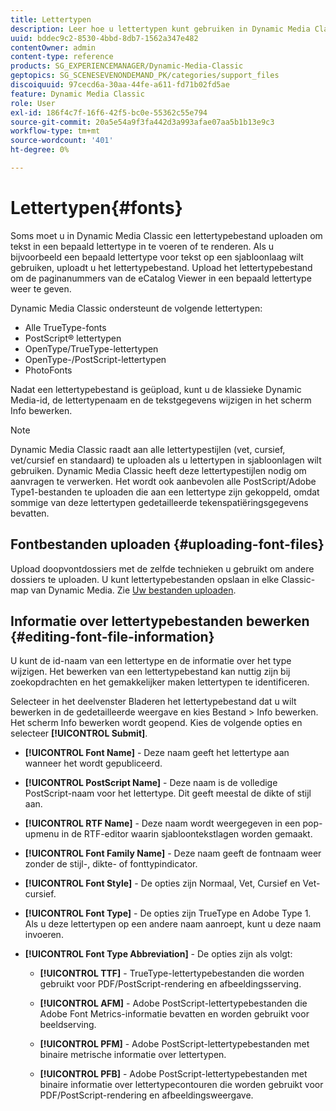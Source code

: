 ```yaml
---
title: Lettertypen
description: Leer hoe u lettertypen kunt gebruiken in Dynamic Media Classic.
uuid: bddec9c2-8530-4bbd-8db7-1562a347e482
contentOwner: admin
content-type: reference
products: SG_EXPERIENCEMANAGER/Dynamic-Media-Classic
geptopics: SG_SCENESEVENONDEMAND_PK/categories/support_files
discoiquuid: 97cecd6a-30aa-44fe-a611-fd71b02fd5ae
feature: Dynamic Media Classic
role: User
exl-id: 186f4c7f-16f6-42f5-bc0e-55362c55e794
source-git-commit: 20a5e54a9f3fa442d3a993afae07aa5b1b13e9c3
workflow-type: tm+mt
source-wordcount: '401'
ht-degree: 0%

---
```


# Lettertypen{#fonts}

Soms moet u in Dynamic Media Classic een lettertypebestand uploaden om tekst in een bepaald lettertype in te voeren of te renderen. Als u bijvoorbeeld een bepaald lettertype voor tekst op een sjabloonlaag wilt gebruiken, uploadt u het lettertypebestand. Upload het lettertypebestand om de paginanummers van de eCatalog Viewer in een bepaald lettertype weer te geven.

Dynamic Media Classic ondersteunt de volgende lettertypen:

* Alle TrueType-fonts
* PostScript® lettertypen
* OpenType/TrueType-lettertypen
* OpenType-/PostScript-lettertypen
* PhotoFonts

Nadat een lettertypebestand is geüpload, kunt u de klassieke Dynamic Media-id, de lettertypenaam en de tekstgegevens wijzigen in het scherm Info bewerken.

>[!NOTE]
>
>Dynamic Media Classic raadt aan alle lettertypestijlen (vet, cursief, vet/cursief en standaard) te uploaden als u lettertypen in sjabloonlagen wilt gebruiken. Dynamic Media Classic heeft deze lettertypestijlen nodig om aanvragen te verwerken. Het wordt ook aanbevolen alle PostScript/Adobe Type1-bestanden te uploaden die aan een lettertype zijn gekoppeld, omdat sommige van deze lettertypen gedetailleerde tekenspatiëringsgegevens bevatten.

## Fontbestanden uploaden {#uploading-font-files}

Upload doopvontdossiers met de zelfde technieken u gebruikt om andere dossiers te uploaden. U kunt lettertypebestanden opslaan in elke Classic-map van Dynamic Media. Zie [Uw bestanden uploaden](uploading-files.md#uploading_your_files).

## Informatie over lettertypebestanden bewerken {#editing-font-file-information}

U kunt de id-naam van een lettertype en de informatie over het type wijzigen. Het bewerken van een lettertypebestand kan nuttig zijn bij zoekopdrachten en het gemakkelijker maken lettertypen te identificeren.

Selecteer in het deelvenster Bladeren het lettertypebestand dat u wilt bewerken in de gedetailleerde weergave en kies Bestand > Info bewerken. Het scherm Info bewerken wordt geopend. Kies de volgende opties en selecteer **[!UICONTROL Submit]**.

* **[!UICONTROL Font Name]** - Deze naam geeft het lettertype aan wanneer het wordt gepubliceerd.

* **[!UICONTROL PostScript Name]** - Deze naam is de volledige PostScript-naam voor het lettertype. Dit geeft meestal de dikte of stijl aan.

* **[!UICONTROL RTF Name]** - Deze naam wordt weergegeven in een pop-upmenu in de RTF-editor waarin sjabloontekstlagen worden gemaakt.

* **[!UICONTROL Font Family Name]** - Deze naam geeft de fontnaam weer zonder de stijl-, dikte- of fonttypindicator.

* **[!UICONTROL Font Style]** - De opties zijn Normaal, Vet, Cursief en Vet-cursief.

* **[!UICONTROL Font Type]** - De opties zijn TrueType en Adobe Type 1. Als u deze lettertypen op een andere naam aanroept, kunt u deze naam invoeren.

* **[!UICONTROL Font Type Abbreviation]** - De opties zijn als volgt:

   * **[!UICONTROL TTF]** - TrueType-lettertypebestanden die worden gebruikt voor PDF/PostScript-rendering en afbeeldingsserving.

   * **[!UICONTROL AFM]** - Adobe PostScript-lettertypebestanden die Adobe Font Metrics-informatie bevatten en worden gebruikt voor beeldserving.

   * **[!UICONTROL PFM]** - Adobe PostScript-lettertypebestanden met binaire metrische informatie over lettertypen.

   * **[!UICONTROL PFB]** - Adobe PostScript-lettertypebestanden met binaire informatie over lettertypecontouren die worden gebruikt voor PDF/PostScript-rendering en afbeeldingsweergave.
